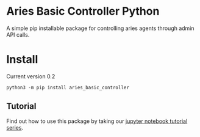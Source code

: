 # Aries Basic Controller Python

A simple pip installable package for controlling aries agents through admin API calls.

# Install

Current version 0.2

`python3 -m pip install aries_basic_controller`


## Tutorial

Find out how to use this package by taking our [jupyter notebook tutorial series](../../tutorials/aries-basic-controller).


